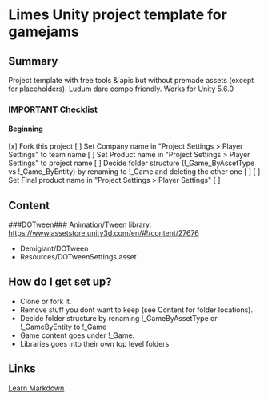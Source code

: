 # Limes Unity project template for gamejams #

## Summary ##
Project template with free tools & apis but without premade assets (except for placeholders). Ludum dare compo friendly.
Works for Unity 5.6.0

### IMPORTANT Checklist ###
#### Beginning ####
[x] Fork this project
[ ] Set Company name in "Project Settings > Player Settings" to team name
[ ] Set Product name in "Project Settings > Player Settings" to project name
[ ] Decide folder structure (!_Game_ByAssetType vs !_Game_ByEntity) by renaming to !_Game and deleting the other one
[ ] 
[ ] Set Final product name in "Project Settings > Player Settings"
[ ]
## Content ##

###DOTween###
Animation/Tween library.
https://www.assetstore.unity3d.com/en/#!/content/27676

* Demigiant/DOTween
* Resources/DOTweenSettings.asset

## How do I get set up? ##
* Clone or fork it.
* Remove stuff you dont want to keep (see Content for folder locations).
* Decide folder structure by renaming !_GameByAssetType or !_GameByEntity to !_Game
* Game content goes under !_Game. 
* Libraries goes into their own top level folders


## Links ##
[Learn Markdown](https://bitbucket.org/tutorials/markdowndemo)